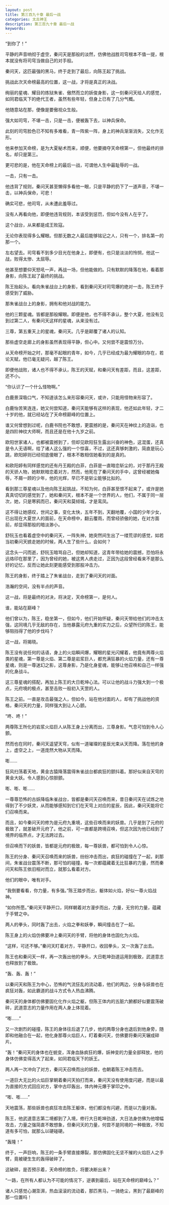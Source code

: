 ```yaml
---
layout: post
title: 第三百九十章 最后一战
categories: 太古神王
description: 第三百九十章 最后一战
keywords:
---
```


“到你了！”

平静的声音响彻于虚空，秦问天是那般的淡然，仿佛他战胜司穹根本不值一提，根本就没有将司穹当做自己的对手般。

秦问天，这匹最强的黑马，终于走到了最后，向陈王起了挑战。

挑战此次天命榜最高的位置，这一战，才将是真正的决战。

绚丽的星魂、耀目的炼狱朱雀、傲然而立的妖俊身影，这一刻秦问天给人的感觉，如同君临天下的绝代王者，虽然有些年轻，但身上已有了几分气概。

他随意站在那，便像是要傲视众生般。

强大如司穹，不堪一击，只是一击，便被轰下去，以神兵保命。

此刻的司穹脸色已不知有多难看，青一阵紫一阵，身上的神兵渐渐消失，又化作无形。

他来参加天命榜，是为大夏秘术而来，顺便，他要摘夺天命榜第一，但他最终的排名，却只是第三。

更可悲的是，他在天命榜上的最后一战，可谓他人生中最耻辱的一战。

一击，只有一击。

他违背了规则，秦问天甚至懒得多看他一眼，只是平静的扔下了一道声音，不堪一击，以神兵保命，可悲！

确实可悲，他司穹，从未遭此羞辱过。

没有人再看向他，即便他违背规则，本该受到惩罚，但如今没有人在乎了。

这个战台，从来都是成王败寇。

无论你表现得多么耀眼。但那无数之人最后能够铭记之人，只有一个，排名第一的那一个。

左右望去。司穹看不到多少目光在他身上，即便有，也只是淡淡的怜悯，他这一战，败得太惨、太屈辱。

他甚至想要仰天怒吼一声，再战一场，但他能做的。只有默默的降落在地，看着那身影，向陈王起了最终的挑战。

陈王抬起头。看向朱雀战台上的身影，看到秦问天对司穹爆的绝对一击，陈王终于感受到了威胁。

那朱雀战台上的身影，拥有和他对战的能力。

他的三颗星魂。皆都是那般耀眼。即便是他，也不得不承认，整个大夏，他没有见到过第二人，有秦问天这样的星魂，从来没有过。

三尊，第五重天上的星魂，秦问天。几乎是颠覆了诸人的认知。

那些虚空走廊上的身影虽然表现得平静，但心中。又何尝不是震惊万分。

从天命榜开始之时，那毫不起眼的青年，如今，几乎已经成为最为耀眼的存在，若论天赋，他已毫无疑问，越了陈王。

即便他战败，诸人也不得不承认，陈王的天赋，和秦问天有差距，而且，这差距，还不小。

“你认识了一个什么怪物啊。”

白鹿景深吸口气，不知道该怎么来形容秦问天，或许，只能用怪物来形容了。

白鹿怡苦笑连连，她又何尝知道，秦问天能够有这样的表现，他还如此年轻，才二十岁的他，就已经站在了天命榜巅峰的位置上。

谁又何曾想到过呢，白鹿书院也不敢想，更震撼的是，秦问天在神纹上的造诣，也是四阶神纹大师啊，而且还是在他十九岁之前。

欧阳世家诸人，也都被震撼到了，但却见欧阳狂生露出兴奋的神色，这混蛋，还真是令人无语啊，给了诸人这么强的一个惊喜，不过，这还真够刺激的，简直是玩心跳，欧阳婷则已经彻底傻眼了，根本不敢相信她看到的是真的。

和欧阳婷有同样感觉的还有丹王殿的白菲，白菲是一直暗恋斩尘的，对于那丹王殿的天骄人物，她默默暗恋着对方，然而，他死在了秦问天的手中，这曾经被她侮辱，不屑一顾的少年，他的光辉，早已不是斩尘能够比拟的。

看到那三尊星魂以及他向陈王起挑战，不知为何，白菲甚至恨不起来了，或许是她真真切切的感觉到了，她和秦问天，根本不是一个世界的人，他们，不属于同一层次，她，只是寒鸦而已，秦问天和莫倾城，才是鸾凤。

这不得让她感叹，世间之事，变化太快，五年不到，天翻地覆，小国的少年少女，已出现在大夏世人的面前，在天命榜中，翻云覆雨，而曾经骄傲的她，在对方面前，却显得那般的暗淡渺小。

舒阮玉也看着虚空中的秦问天，一阵失神，她突然间生出了一缕荒谬的感觉，如若当初秦问天掳走她的时候，两人生了些什么，会如何？

这念头一闪而逝，舒阮玉暗骂自己，但她却知道，这青年带给她的震撼，恐怕将永远烙印在那里了，因为曾经的她，被这男人虏走过，正因为这段曾经看来不是那么好的记忆，反而让她此刻更能感受到那股冲击力。

陈王的身影，终于踏上了朱雀战台，走到了秦问天的对面。

浩瀚的空间，没有半点的声音。

这一战，将是最终的对决，将决定，天命榜第一，是何人。

谁，能站在巅峰？

他们曾以为，陈王，稳坐第一，但如今，他们开始怀疑，秦问天带给他们的冲击太强，这同境几乎无敌的存在，当他暴露元府九重的实力之后，众望所归的陈王，能够阻挡得了他的步伐吗？

这一战，将揭晓。

陈王没有说任何的话语，身上的火焰瞬间爆，耀眼的星光闪耀着，他竟有两尊火焰类的星魂，第一尊是火焰、第二尊是岩浆巨人，都充满狂暴的火焰力量，还有一尊星魂，则是一尊迷幻之影，这尊身影，乃是化身星魂，能够让他召唤和自己一样强的化身战斗。

这三尊星魂的搭配，再加上陈王的大日乾坤心法。可以让他的战斗力强大到一个极点，元府境的极点，甚至击败一般初入天罡的人。

陈王之前。一直是攻击最强之人，但如今，站在他对面的人，却有了挑战他的资格，秦问天的力量，同样强大到让人心颤。

“咚、咚！”

两尊陈王所化的岩浆火焰巨人从陈王身上分离而出，三尊身影。气息可怕到令人心颤。

然而也在同时，秦问天遥望天穹，似有一道璀璨的星辰光束从天而降。落在他的身上，虚空之上，一道庞然大物从天而降。

嘭……

狂风扫荡着天地，黄金古猿降落震得朱雀战台都疯狂的颤抖着。那好似来自天穹的黄金大妖。令人感到心惊胆颤。

嘭、嘭、嘭……

一尊尊恐怖的古妖降临朱雀战台，皆都是秦问天召唤而来，昔日秦问天在试炼之地得到了不少妖灵，从而能够感知到它们在天穹上对应的星辰，因此，秦问天能将它们召唤而来。

而且，如今秦问天的修为是元府九重境，这些召唤而来的妖兽。几乎是到了元府的极致了，就差破开元府了。他之前，可一直都是跨境召唤，但这次因为他已经到了境界的临界点，才无法跨过去。

但召唤而下的妖兽，皆都是元府的极致，每一尊妖兽，都可怕到令人心惊。

陈王的分身、秦问天召唤而来的妖兽，纷纷冲击而出，疯狂的碰撞在了一起，刹那间，朱雀战台震荡不断，那可怕的碰撞，每一次都蕴藏着无比狂暴的力量，然而秦问天和陈王依旧相对而立，就那么看着对方。

他们的眼中，唯有对手。

“我倒要看看，你力量，有多强。”陈王踏步而出，躯体如火焰，好似一尊火焰战神。

“如你所愿。”秦问天平静开口，同样朝着对方漫步而出，力量，无穷的力量，蕴藏于手臂之中。

两人的拳头，同时轰了出去，火焰之拳和妖拳，瞬间撞击在了一起。

陈王身上的火焰仿佛要冲上秦问天的手臂，将他的身体也固化为火焰。

“这样，可还不够。”秦问天盯着对方，平静开口，收回拳头，又一次轰了出去。

陈王也和秦问天一样，再一次轰出他的拳头，大日乾坤劲道运用到极致，武道意志也释放到了极致。

“轰、轰、轰！”

以秦问天和陈王为中心，恐怖的气流狂乱的流动着，他们的两边，分身与妖兽也在疯狂对轰，如此霸道的战斗方式令人热血沸腾。

秦问天的身体都仿佛要固化化作火焰之躯，但陈王体内的五脏六腑都好似要震荡破碎，武道意志的力量作用在两人身上体现着。

“嘭……”

又一次剧烈的碰撞，陈王的身体往后退了几步，他的两尊分身也退后到他身旁，随即和他融合在一起，他化身那尊火焰巨人，盯着秦问天，仿佛要将秦问天辗成碎片。

“轰！”秦问天的身体也在蜕变，浑身血脉疯狂的爆，妖神变的力量全部释放，他的身体仿佛变得高大了起来，如同君临天下的妖王。

两人再一次冲向了对方，秦问天召唤而出的妖兽，也朝着陈王冲击而去。

一道巨大无比的火焰巨掌朝着秦问天拍打而来，秦问天没有使用度闪避，而是以最为直接的方式回应对方，掌中古印轰出，体内神元爆于掌印之中。

“嘭、嘭……”

天地震荡，那些妖兽也疯狂攻击陈王躯体，他们都没有闪避，而是以力量对轰。

陈王，他武道意志第二境都到了入境，修行大日乾坤劲道，大日法身仿佛为他增幅攻击，力量之强简直不敢想象，但秦问天的力量，何尝不是同境的一种极致，不知道有多可怕，就那么以硬碰硬。

“轰隆！”

终于，一声巨响，陈王的一条手臂直接爆裂，那仿佛固化无坚不摧的火焰巨人之手臂，竟被硬生生的轰得破碎了。

这破碎，是否预示着，天命榜的胜负，将要决断出来？

“一路，在所有人都认为不可能的情况下，逆袭到最后，站在天命榜的巅峰么？”

诸人只感觉心潮澎湃，热血滚滚的流动着，那匹黑马，一骑绝尘，黑到了最巅峰的那一位置吗！
